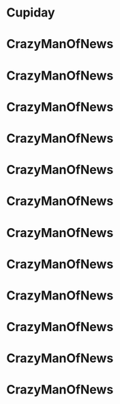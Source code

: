 # Cupiday
# CrazyManOfNews
# CrazyManOfNews
# CrazyManOfNews
# CrazyManOfNews
# CrazyManOfNews
# CrazyManOfNews
# CrazyManOfNews
# CrazyManOfNews
# CrazyManOfNews
# CrazyManOfNews
# CrazyManOfNews
# CrazyManOfNews
